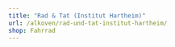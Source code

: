 ```yaml
---
title: "Rad & Tat (Institut Hartheim)"
url: /alkoven/rad-und-tat-institut-hartheim/
shop: Fahrrad
---
```

